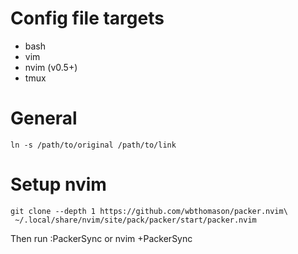 # Config file targets
- bash
- vim
- nvim (v0.5+)
- tmux

# General
```
ln -s /path/to/original /path/to/link 
```

# Setup nvim
```
git clone --depth 1 https://github.com/wbthomason/packer.nvim\
 ~/.local/share/nvim/site/pack/packer/start/packer.nvim
```

Then run :PackerSync or nvim +PackerSync
